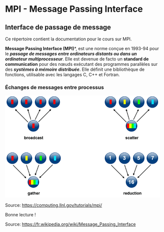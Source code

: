 # MPI - Message Passing Interface
## Interface de passage de message

Ce répertoire contient la documentation pour le cours sur MPI.

**Message Passing Interface (MPI)***, est une norme conçue en 1993-94 pour 
le ***passage de messages entre ordinateurs distants ou dans un ordinateur multiprocesseur***. 
Elle est devenue de facto un **standard de communication** pour des nœuds exécutant des programmes parallèles 
sur des ***systèmes à mémoire distribuée***. Elle définit une bibliothèque de fonctions, utilisable avec les langages C, C++ et Fortran.

### Échanges de messages entre processus
![](mpi.gif)

Source: https://computing.llnl.gov/tutorials/mpi/


Bonne lecture !



Source: https://fr.wikipedia.org/wiki/Message_Passing_Interface
